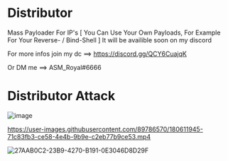 # Distributor
Mass Payloader For IP's [ You Can Use Your Own Payloads, For Example For Your Reverse- / Bind-Shell ]
It will be availible soon on my discord

For more infos join my dc ==> https://discord.gg/QCY6CuajqK

Or DM me ==> ASM_Royal#6666

# Distributor Attack

![image](https://user-images.githubusercontent.com/89786570/180576217-130202c1-b559-4839-9da8-4a85e2eae907.png)

https://user-images.githubusercontent.com/89786570/180611945-71c83fb3-ce58-4e4b-9b9e-c2eb77b9ce53.mp4

![27AAB0C2-23B9-4270-B191-0E3046D8D29F](https://user-images.githubusercontent.com/89786570/180662738-3f7550b6-87d1-4faf-889b-c72ffb402cc5.gif)
